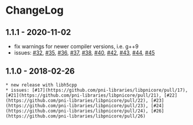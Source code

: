 # ChangeLog

## 1.1.1 - 2020-11-02
- fix warnings for newer compiler versions, i.e. g++9 
- issues: [#32](https://github.com/pni-libraries/libpnicore/pull/32), [#35](https://github.com/pni-libraries/libpnicore/pull/35), [#36](https://github.com/pni-libraries/libpnicore/pull/36), [#37](https://github.com/pni-libraries/libpnicore/pull/37), [#38](https://github.com/pni-libraries/libpnicore/pull/38), [#40](https://github.com/pni-libraries/libpnicore/pull/40), [#42](https://github.com/pni-libraries/libpnicore/pull/42), [#43](https://github.com/pni-libraries/libpnicore/pull/43), [#44](https://github.com/pni-libraries/libpnicore/pull/45), [#45](https://github.com/pni-libraries/libpnicore/pull/45)

## 1.1.0 - 2018-02-26
	* new release with libh5cpp
	* issues: [#17](https://github.com/pni-libraries/libpnicore/pull/17), [#21](https://github.com/pni-libraries/libpnicore/pull/21), [#22](https://github.com/pni-libraries/libpnicore/pull/22), [#23](https://github.com/pni-libraries/libpnicore/pull/23), [#24](https://github.com/pni-libraries/libpnicore/pull/24), [#26](https://github.com/pni-libraries/libpnicore/pull/26)

